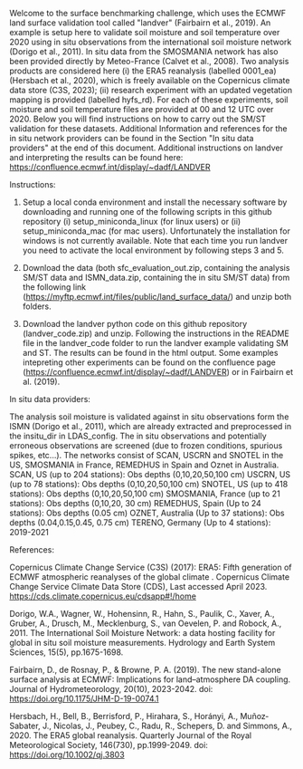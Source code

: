 Welcome to the surface benchmarking challenge, which uses the ECMWF land surface validation tool called "landver" (Fairbairn et al., 2019). An example is setup here to validate soil moisture and soil temperature over 2020 using in situ observations from the international soil moisture network (Dorigo et al., 2011). In situ data from the SMOSMANIA network has also been provided directly by Meteo-France (Calvet et al., 2008). Two analysis products are considered here (i) the ERA5 reanalysis (labelled 0001_ea) (Hersbach et al., 2020), which is freely available on the Copernicus climate data store (C3S, 2023); (ii) research experiment with an updated vegetation mapping is provided (labelled hyfs_rd). For each of these experiments, soil moisture and soil temperature files are provided at 00 and 12 UTC over 2020. Below you will find instructions on how to carry out the SM/ST validation for these datasets. Additional Information and references for the in situ network providers can be found in the Section "In situ data providers" at the end of this document. Additional instructions on landver and interpreting the results can be found here: https://confluence.ecmwf.int/display/~dadf/LANDVER

Instructions:

1. Setup a local conda environment and install the necessary software by downloading and running one of the following scripts in this github repository (i) setup_miniconda_linux (for linux users) or (ii) setup_miniconda_mac (for mac users). Unfortunately the installation for windows is not currently available. Note that each time you run landver you need to activate the local environment by following steps 3 and 5.    

2. Download the data (both sfc_evaluation_out.zip, containing the analysis SM/ST data and ISMN_data.zip, containing the in situ SM/ST data) from the following link (https://myftp.ecmwf.int/files/public/land_surface_data/) and unzip both folders. 

3. Download the landver python code on this github repository (landver_code.zip) and unzip. Following the instructions in the README file in the landver_code folder to run the landver example validating SM and ST. The results can be found in the html output. Some examples intepreting other experiments can be found on the confluence page (https://confluence.ecmwf.int/display/~dadf/LANDVER) or in Fairbairn et al. (2019). 


In situ data providers:

The analysis soil moisture is validated against in situ observations form the ISMN (Dorigo et al., 2011), which are already extracted and preprocessed in the insitu_dir in LDAS_config. The in situ observations and potentially erroneous observations are screened (due to frozen conditions, spurious spikes, etc...). The networks consist of SCAN, USCRN and SNOTEL in the US, SMOSMANIA in France, REMEDHUS in Spain and Oznet in Australia. 
    SCAN, US (up to 204 stations): Obs depths (0,10,20,50,100 cm)
    USCRN, US (up to 78 stations): Obs depths (0,10,20,50,100 cm)
    SNOTEL, US (up to 418 stations): Obs depths (0,10,20,50,100 cm)
    SMOSMANIA, France (up to 21 stations): Obs depths (0,10,20, 30 cm)
    REMEDHUS, Spain (Up to 24 stations): Obs depths (0.05 cm)
    OZNET, Australia (Up to 37 stations): Obs depths (0.04,0.15,0.45, 0.75 cm)
    TERENO, Germany (Up to 4 stations): 2019-2021

References:

Copernicus Climate Change Service (C3S) (2017): ERA5: Fifth generation of ECMWF atmospheric reanalyses of the global climate . Copernicus Climate Change Service Climate Data Store (CDS), Last accessed April 2023. https://cds.climate.copernicus.eu/cdsapp#!/home

Dorigo, W.A., Wagner, W., Hohensinn, R., Hahn, S., Paulik, C., Xaver, A., Gruber, A., Drusch, M., Mecklenburg, S., van Oevelen, P. and Robock, A., 2011. The International Soil Moisture Network: a data hosting facility for global in situ soil moisture measurements. Hydrology and Earth System Sciences, 15(5), pp.1675-1698.

Fairbairn, D., de Rosnay, P., & Browne, P. A. (2019). The new stand-alone surface analysis at ECMWF: Implications for land–atmosphere DA coupling. Journal of Hydrometeorology, 20(10), 2023-2042. doi: https://doi.org/10.1175/JHM-D-19-0074.1 

Hersbach, H., Bell, B., Berrisford, P., Hirahara, S., Horányi, A., Muñoz‐Sabater, J., Nicolas, J., Peubey, C., Radu, R., Schepers, D. and Simmons, A., 2020. The ERA5 global reanalysis. Quarterly Journal of the Royal Meteorological Society, 146(730), pp.1999-2049. doi: https://doi.org/10.1002/qj.3803
